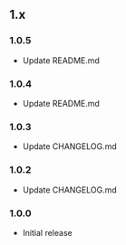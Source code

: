 ## 1.x

### 1.0.5

* Update README.md

### 1.0.4

* Update README.md

### 1.0.3

* Update CHANGELOG.md

### 1.0.2

* Update CHANGELOG.md

### 1.0.0

* Initial release
